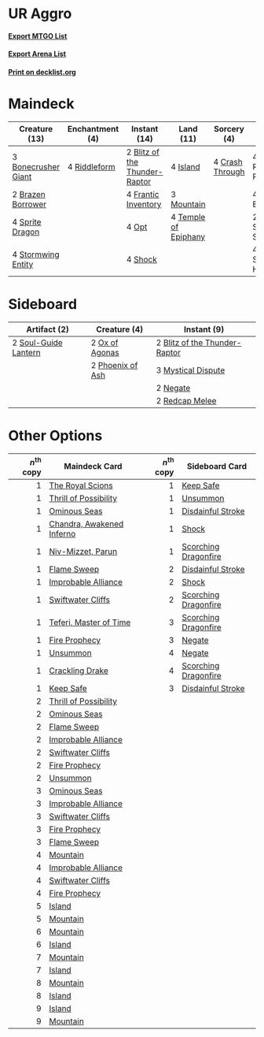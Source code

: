 # UR Aggro

#### [Export MTGO List](../collection/UR%20Aggro/UR%20Aggro.txt)
#### [Export Arena List](../collection/UR%20Aggro/UR%20Aggro_arena.txt)
#### [Print on decklist.org](http://decklist.org/?deckmain=2%09Blitz%20of%20the%20Thunder-Raptor%0A3%09Bonecrusher%20Giant%0A2%09Brazen%20Borrower%0A4%09Crash%20Through%0A4%09Frantic%20Inventory%0A4%09Island%0A3%09Mountain%0A4%09Opt%0A4%09Riddleform%0A4%09Riverglide%20Pathway%0A4%09Roil%20Eruption%0A2%09Shatterskull%20Smashing%0A4%09Shock%0A4%09Spikefield%20Hazard%0A4%09Sprite%20Dragon%0A4%09Stormwing%20Entity%0A4%09Temple%20of%20Epiphany&deckside=2%09Blitz%20of%20the%20Thunder-Raptor%0A3%09Mystical%20Dispute%0A2%09Negate%0A2%09Ox%20of%20Agonas%0A2%09Phoenix%20of%20Ash%0A2%09Redcap%20Melee%0A2%09Soul-Guide%20Lantern)
# Maindeck

|                                        Creature (13)                                         |                                    Enchantment (4)                                    |                                              Instant (14)                                              |                                           Land (11)                                           |                                       Sorcery (4)                                        |     Unknown (14)      |
|----------------------------------------------------------------------------------------------|---------------------------------------------------------------------------------------|--------------------------------------------------------------------------------------------------------|-----------------------------------------------------------------------------------------------|------------------------------------------------------------------------------------------|-----------------------|
|3 [Bonecrusher Giant](http://gatherer.wizards.com/Pages/Card/Details.aspx?multiverseid=473077)|4 [Riddleform](http://gatherer.wizards.com/Pages/Card/Details.aspx?multiverseid=430732)|2 [Blitz of the Thunder-Raptor](http://gatherer.wizards.com/Pages/Card/Details.aspx?multiverseid=479629)|4 [Island](http://gatherer.wizards.com/Pages/Card/Details.aspx?multiverseid=439857)            |4 [Crash Through](http://gatherer.wizards.com/Pages/Card/Details.aspx?multiverseid=430777)|4 Riverglide Pathway   |
|2 [Brazen Borrower](http://gatherer.wizards.com/Pages/Card/Details.aspx?multiverseid=473001)  |                                                                                       |4 [Frantic Inventory](http://gatherer.wizards.com/Pages/Card/Details.aspx?multiverseid=485373)          |3 [Mountain](http://gatherer.wizards.com/Pages/Card/Details.aspx?multiverseid=439859)          |                                                                                          |4 Roil Eruption        |
|4 [Sprite Dragon](http://gatherer.wizards.com/Pages/Card/Details.aspx?multiverseid=479731)    |                                                                                       |4 [Opt](http://gatherer.wizards.com/Pages/Card/Details.aspx?multiverseid=442948)                        |4 [Temple of Epiphany](http://gatherer.wizards.com/Pages/Card/Details.aspx?multiverseid=442808)|                                                                                          |2 Shatterskull Smashing|
|4 [Stormwing Entity](http://gatherer.wizards.com/Pages/Card/Details.aspx?multiverseid=488253) |                                                                                       |4 [Shock](http://gatherer.wizards.com/Pages/Card/Details.aspx?multiverseid=129732)                      |                                                                                               |                                                                                          |4 Spikefield Hazard    |


# Sideboard

|                                         Artifact (2)                                          |                                       Creature (4)                                        |                                              Instant (9)                                               |
|-----------------------------------------------------------------------------------------------|-------------------------------------------------------------------------------------------|--------------------------------------------------------------------------------------------------------|
|2 [Soul-Guide Lantern](http://gatherer.wizards.com/Pages/Card/Details.aspx?multiverseid=476488)|2 [Ox of Agonas](http://gatherer.wizards.com/Pages/Card/Details.aspx?multiverseid=476398)  |2 [Blitz of the Thunder-Raptor](http://gatherer.wizards.com/Pages/Card/Details.aspx?multiverseid=479629)|
|                                                                                               |2 [Phoenix of Ash](http://gatherer.wizards.com/Pages/Card/Details.aspx?multiverseid=476399)|3 [Mystical Dispute](http://gatherer.wizards.com/Pages/Card/Details.aspx?multiverseid=473020)           |
|                                                                                               |                                                                                           |2 [Negate](http://gatherer.wizards.com/Pages/Card/Details.aspx?multiverseid=423707)                     |
|                                                                                               |                                                                                           |2 [Redcap Melee](http://gatherer.wizards.com/Pages/Card/Details.aspx?multiverseid=473097)               |


# Other Options

|*n*<sup>th</sup> copy|                                           Maindeck Card                                            |*n*<sup>th</sup> copy|                                        Sideboard Card                                         |
|--------------------:|----------------------------------------------------------------------------------------------------|--------------------:|-----------------------------------------------------------------------------------------------|
|                    1|[The Royal Scions](http://gatherer.wizards.com/Pages/Card/Details.aspx?multiverseid=473161)         |                    1|[Keep Safe](http://gatherer.wizards.com/Pages/Card/Details.aspx?multiverseid=479576)           |
|                    1|[Thrill of Possibility](http://gatherer.wizards.com/Pages/Card/Details.aspx?multiverseid=473108)    |                    1|[Unsummon](http://gatherer.wizards.com/Pages/Card/Details.aspx?multiverseid=136218)            |
|                    1|[Ominous Seas](http://gatherer.wizards.com/Pages/Card/Details.aspx?multiverseid=479581)             |                    1|[Disdainful Stroke](http://gatherer.wizards.com/Pages/Card/Details.aspx?multiverseid=420705)   |
|                    1|[Chandra, Awakened Inferno](http://gatherer.wizards.com/Pages/Card/Details.aspx?multiverseid=466881)|                    1|[Shock](http://gatherer.wizards.com/Pages/Card/Details.aspx?multiverseid=129732)               |
|                    1|[Niv-Mizzet, Parun](http://gatherer.wizards.com/Pages/Card/Details.aspx?multiverseid=452942)        |                    1|[Scorching Dragonfire](http://gatherer.wizards.com/Pages/Card/Details.aspx?multiverseid=473101)|
|                    1|[Flame Sweep](http://gatherer.wizards.com/Pages/Card/Details.aspx?multiverseid=466893)              |                    2|[Disdainful Stroke](http://gatherer.wizards.com/Pages/Card/Details.aspx?multiverseid=420705)   |
|                    1|[Improbable Alliance](http://gatherer.wizards.com/Pages/Card/Details.aspx?multiverseid=473155)      |                    2|[Shock](http://gatherer.wizards.com/Pages/Card/Details.aspx?multiverseid=129732)               |
|                    1|[Swiftwater Cliffs](http://gatherer.wizards.com/Pages/Card/Details.aspx?multiverseid=405407)        |                    2|[Scorching Dragonfire](http://gatherer.wizards.com/Pages/Card/Details.aspx?multiverseid=473101)|
|                    1|[Teferi, Master of Time](http://gatherer.wizards.com/Pages/Card/Details.aspx?multiverseid=489165)   |                    3|[Scorching Dragonfire](http://gatherer.wizards.com/Pages/Card/Details.aspx?multiverseid=473101)|
|                    1|[Fire Prophecy](http://gatherer.wizards.com/Pages/Card/Details.aspx?multiverseid=479636)            |                    3|[Negate](http://gatherer.wizards.com/Pages/Card/Details.aspx?multiverseid=423707)              |
|                    1|[Unsummon](http://gatherer.wizards.com/Pages/Card/Details.aspx?multiverseid=136218)                 |                    4|[Negate](http://gatherer.wizards.com/Pages/Card/Details.aspx?multiverseid=423707)              |
|                    1|[Crackling Drake](http://gatherer.wizards.com/Pages/Card/Details.aspx?multiverseid=452913)          |                    4|[Scorching Dragonfire](http://gatherer.wizards.com/Pages/Card/Details.aspx?multiverseid=473101)|
|                    1|[Keep Safe](http://gatherer.wizards.com/Pages/Card/Details.aspx?multiverseid=479576)                |                    3|[Disdainful Stroke](http://gatherer.wizards.com/Pages/Card/Details.aspx?multiverseid=420705)   |
|                    2|[Thrill of Possibility](http://gatherer.wizards.com/Pages/Card/Details.aspx?multiverseid=473108)    |                     |                                                                                               |
|                    2|[Ominous Seas](http://gatherer.wizards.com/Pages/Card/Details.aspx?multiverseid=479581)             |                     |                                                                                               |
|                    2|[Flame Sweep](http://gatherer.wizards.com/Pages/Card/Details.aspx?multiverseid=466893)              |                     |                                                                                               |
|                    2|[Improbable Alliance](http://gatherer.wizards.com/Pages/Card/Details.aspx?multiverseid=473155)      |                     |                                                                                               |
|                    2|[Swiftwater Cliffs](http://gatherer.wizards.com/Pages/Card/Details.aspx?multiverseid=405407)        |                     |                                                                                               |
|                    2|[Fire Prophecy](http://gatherer.wizards.com/Pages/Card/Details.aspx?multiverseid=479636)            |                     |                                                                                               |
|                    2|[Unsummon](http://gatherer.wizards.com/Pages/Card/Details.aspx?multiverseid=136218)                 |                     |                                                                                               |
|                    3|[Ominous Seas](http://gatherer.wizards.com/Pages/Card/Details.aspx?multiverseid=479581)             |                     |                                                                                               |
|                    3|[Improbable Alliance](http://gatherer.wizards.com/Pages/Card/Details.aspx?multiverseid=473155)      |                     |                                                                                               |
|                    3|[Swiftwater Cliffs](http://gatherer.wizards.com/Pages/Card/Details.aspx?multiverseid=405407)        |                     |                                                                                               |
|                    3|[Fire Prophecy](http://gatherer.wizards.com/Pages/Card/Details.aspx?multiverseid=479636)            |                     |                                                                                               |
|                    3|[Flame Sweep](http://gatherer.wizards.com/Pages/Card/Details.aspx?multiverseid=466893)              |                     |                                                                                               |
|                    4|[Mountain](http://gatherer.wizards.com/Pages/Card/Details.aspx?multiverseid=439859)                 |                     |                                                                                               |
|                    4|[Improbable Alliance](http://gatherer.wizards.com/Pages/Card/Details.aspx?multiverseid=473155)      |                     |                                                                                               |
|                    4|[Swiftwater Cliffs](http://gatherer.wizards.com/Pages/Card/Details.aspx?multiverseid=405407)        |                     |                                                                                               |
|                    4|[Fire Prophecy](http://gatherer.wizards.com/Pages/Card/Details.aspx?multiverseid=479636)            |                     |                                                                                               |
|                    5|[Island](http://gatherer.wizards.com/Pages/Card/Details.aspx?multiverseid=439857)                   |                     |                                                                                               |
|                    5|[Mountain](http://gatherer.wizards.com/Pages/Card/Details.aspx?multiverseid=439859)                 |                     |                                                                                               |
|                    6|[Mountain](http://gatherer.wizards.com/Pages/Card/Details.aspx?multiverseid=439859)                 |                     |                                                                                               |
|                    6|[Island](http://gatherer.wizards.com/Pages/Card/Details.aspx?multiverseid=439857)                   |                     |                                                                                               |
|                    7|[Mountain](http://gatherer.wizards.com/Pages/Card/Details.aspx?multiverseid=439859)                 |                     |                                                                                               |
|                    7|[Island](http://gatherer.wizards.com/Pages/Card/Details.aspx?multiverseid=439857)                   |                     |                                                                                               |
|                    8|[Mountain](http://gatherer.wizards.com/Pages/Card/Details.aspx?multiverseid=439859)                 |                     |                                                                                               |
|                    8|[Island](http://gatherer.wizards.com/Pages/Card/Details.aspx?multiverseid=439857)                   |                     |                                                                                               |
|                    9|[Island](http://gatherer.wizards.com/Pages/Card/Details.aspx?multiverseid=439857)                   |                     |                                                                                               |
|                    9|[Mountain](http://gatherer.wizards.com/Pages/Card/Details.aspx?multiverseid=439859)                 |                     |                                                                                               |

